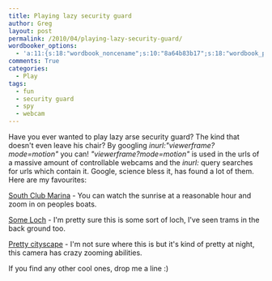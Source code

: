 ```yaml
---
title: Playing lazy security guard
author: Greg
layout: post
permalink: /2010/04/playing-lazy-security-guard/
wordbooker_options:
  - 'a:11:{s:18:"wordbook_noncename";s:10:"8a64b83b17";s:18:"wordbook_page_post";s:4:"-100";s:18:"wordbook_orandpage";s:1:"2";s:23:"wordbook_default_author";s:1:"2";s:23:"wordbook_extract_length";s:3:"256";s:19:"wordbook_actionlink";s:3:"300";s:26:"wordbooker_publish_default";s:2:"on";s:27:"wordbooker_publish_override";s:2:"on";s:18:"wordbook_attribute";s:31:"Posted a new post on their blog";s:29:"wordbooker_status_update_text";s:35:": New blog post :  %title% - %link%";s:20:"wordbook_comment_get";s:2:"on";}'
comments: True
categories:
  - Play
tags:
  - fun
  - security guard
  - spy
  - webcam
---
```

Have you ever wanted to play lazy arse security guard? The kind that doesn't even leave his chair? By googling *inurl:"viewerframe?mode=motion"* you can! *"viewerframe?mode=motion"* is used in the urls of a massive amount of controllable webcams and the *inurl:* query searches for urls which contain it. Google, science bless it, has found a lot of them. Here are my favourites:

[South Club Marina][1] - You can watch the sunrise at a reasonable hour and zoom in on peoples boats.

[Some Loch][2] - I'm pretty sure this is some sort of loch, I've seen trams in the back ground too.

[Pretty cityscape][3] - I'm not sure where this is but it's kind of pretty at night, this camera has crazy zooming abilities.

If you find any other cool ones, drop me a line :)

 [1]: http://70.54.178.135:60007/ViewerFrame?Mode=motion
 [2]: http://65.42.42.31/ViewerFrame?Mode=Motion&Resolution=640x480&Quality=Standard&Interval=10&Size=STD&PresetOperation=Move&Language=0
 [3]: http://city-ginowan-okinawa.miemasu.net/ViewerFrame?Mode=Motion&Language=1